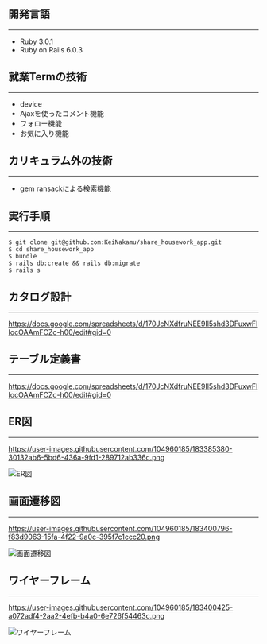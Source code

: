 ## 開発言語
---
- Ruby 3.0.1
- Ruby on Rails 6.0.3

## 就業Termの技術
---
- device
- Ajaxを使ったコメント機能
- フォロー機能
- お気に入り機能

## カリキュラム外の技術
---
- gem ransackによる検索機能 

## 実行手順
---

```
$ git clone git@github.com:KeiNakamu/share_housework_app.git
$ cd share_housework_app
$ bundle
$ rails db:create && rails db:migrate
$ rails s
```

## カタログ設計
---
https://docs.google.com/spreadsheets/d/170JcNXdfruNEE9Il5shd3DFuxwFIIocOAAmFCZc-h00/edit#gid=0

## テーブル定義書
---
https://docs.google.com/spreadsheets/d/170JcNXdfruNEE9Il5shd3DFuxwFIIocOAAmFCZc-h00/edit#gid=0

## ER図
---
https://user-images.githubusercontent.com/104960185/183385380-30132ab6-5bd6-436a-9fd1-289712ab336c.png

![ER図](https://user-images.githubusercontent.com/104960185/183670979-e5e4eab2-ef03-44b6-89ca-24ab8681040c.png)


## 画面遷移図
---
https://user-images.githubusercontent.com/104960185/183400796-f83d9063-15fa-4f22-9a0c-395f7c1ccc20.png

![画面遷移図](https://user-images.githubusercontent.com/104960185/183671084-46bbebd2-b24b-4885-b00d-ba1092aa8229.png)

## ワイヤーフレーム
---
https://user-images.githubusercontent.com/104960185/183400425-a072adf4-2aa2-4efb-b4a0-6e726f54463c.png

![ワイヤーフレーム](https://user-images.githubusercontent.com/104960185/183671253-a07e86de-3922-4f9e-a749-391818411340.png)
